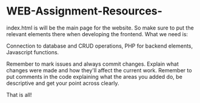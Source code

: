 # WEB-Assignment-Resources-
index.html is will be the main page for the website. So make sure to put the relevant elements there when developing the frontend.
What we need is: 

Connection to database and CRUD operations, 
PHP for backend elements, 
Javascript functions.

Remember to mark issues and always commit changes. Explain what changes were made and how they'll affect the current work. Remember to put comments in the code explaining what the areas you added do, be descriptive and get your point across clearly.

That is all!

